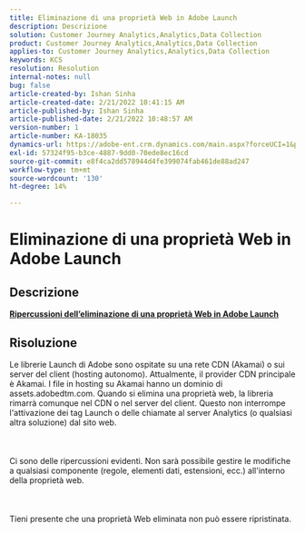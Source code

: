 ```yaml
---
title: Eliminazione di una proprietà Web in Adobe Launch
description: Descrizione
solution: Customer Journey Analytics,Analytics,Data Collection
product: Customer Journey Analytics,Analytics,Data Collection
applies-to: Customer Journey Analytics,Analytics,Data Collection
keywords: KCS
resolution: Resolution
internal-notes: null
bug: false
article-created-by: Ishan Sinha
article-created-date: 2/21/2022 10:41:15 AM
article-published-by: Ishan Sinha
article-published-date: 2/21/2022 10:48:57 AM
version-number: 1
article-number: KA-18035
dynamics-url: https://adobe-ent.crm.dynamics.com/main.aspx?forceUCI=1&pagetype=entityrecord&etn=knowledgearticle&id=8668adc9-0293-ec11-b400-000d3a58fa8c
exl-id: 57324f95-b3ce-4887-9dd0-70ede8ec16cd
source-git-commit: e8f4ca2dd578944d4fe399074fab461de88ad247
workflow-type: tm+mt
source-wordcount: '130'
ht-degree: 14%

---
```


# Eliminazione di una proprietà Web in Adobe Launch

## Descrizione

<u><b>Ripercussioni dell’eliminazione di una proprietà Web in Adobe Launch</b></u>

## Risoluzione

Le librerie Launch di Adobe sono ospitate su una rete CDN (Akamai) o sui server del client (hosting autonomo). Attualmente, il provider CDN principale è Akamai. I file in hosting su Akamai hanno un dominio di assets.adobedtm.com. Quando si elimina una proprietà web, la libreria rimarrà comunque nel CDN o nel server del client. Questo non interrompe l&#39;attivazione dei tag Launch o delle chiamate al server Analytics (o qualsiasi altra soluzione) dal sito web.<br><br> <br><br>Ci sono delle ripercussioni evidenti. Non sarà possibile gestire le modifiche a qualsiasi componente (regole, elementi dati, estensioni, ecc.) all&#39;interno della proprietà web.<br><br> <br><br>Tieni presente che una proprietà Web eliminata non può essere ripristinata.
